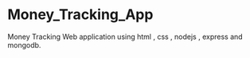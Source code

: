 # Money_Tracking_App
Money Tracking Web application using html , css , nodejs , express and mongodb.
